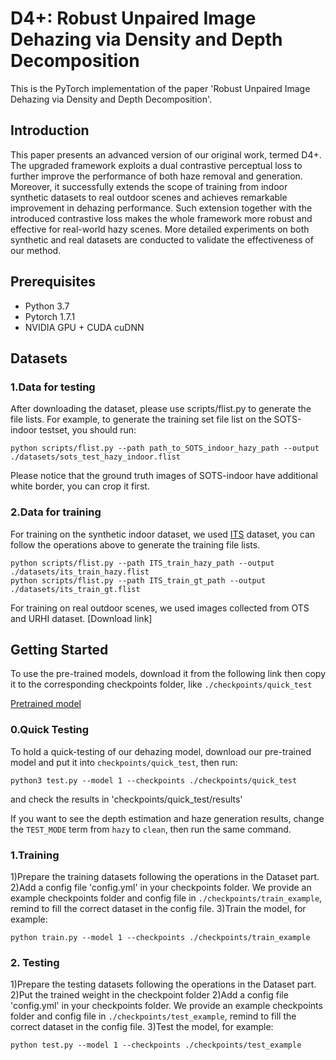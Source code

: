 D4+: Robust Unpaired Image Dehazing via Density and Depth Decomposition
===============================================
This is the PyTorch implementation of the paper 'Robust Unpaired Image Dehazing via Density and Depth Decomposition'.

Introduction
---------------------------------
This paper presents an advanced version of our original work, termed D4+. The upgraded framework exploits a dual contrastive perceptual loss to further improve the performance of both haze removal and generation. Moreover, it successfully extends the scope of training from indoor synthetic datasets to real outdoor scenes and achieves remarkable improvement in dehazing performance. Such extension together with the introduced contrastive loss makes the whole framework more robust and effective for real-world hazy scenes. More detailed experiments on both synthetic and real datasets are conducted to validate the effectiveness of our method.

Prerequisites
---------------------------------
* Python 3.7
* Pytorch 1.7.1
* NVIDIA GPU + CUDA cuDNN

Datasets
---------------------------------
### 1.Data for testing
After downloading the dataset, please use scripts/flist.py to generate the file lists. For example, to generate the training set file list on the SOTS-indoor testset, you should run:

```
python scripts/flist.py --path path_to_SOTS_indoor_hazy_path --output ./datasets/sots_test_hazy_indoor.flist
```

Please notice that the ground truth images of SOTS-indoor have additional white border, you can crop it first.

### 2.Data for training 
For training on the synthetic indoor dataset, we used [ITS](https://sites.google.com/view/reside-dehaze-datasets/reside-standard) dataset, you can follow the operations above to generate the training file lists.

```
python scripts/flist.py --path ITS_train_hazy_path --output ./datasets/its_train_hazy.flist
python scripts/flist.py --path ITS_train_gt_path --output ./datasets/its_train_gt.flist
```

For training on real outdoor scenes, we used images collected from OTS and URHI dataset. [Download link]


Getting Started
--------------------------------------
To use the pre-trained models, download it from the following link then copy it to the corresponding checkpoints folder, like `./checkpoints/quick_test`

[Pretrained model](https://drive.google.com/file/d/1KLvPdNpskdVDSz0qEIP_tn-j2MwTcJAV/view?usp=sharing)

### 0.Quick Testing
To hold a quick-testing of our dehazing model, download our pre-trained model and put it into `checkpoints/quick_test`, then run:
```
python3 test.py --model 1 --checkpoints ./checkpoints/quick_test
```
and check the results in 'checkpoints/quick_test/results'

If you want to see the depth estimation and haze generation results, change the `TEST_MODE` term from `hazy` to `clean`, then run the same command.  

### 1.Training
1)Prepare the training datasets following the operations in the Dataset part.
2)Add a config file 'config.yml' in your checkpoints folder. We provide an example checkpoints folder and config file in `./checkpoints/train_example`, remind to fill the correct dataset in the config file. 
3)Train the model, for example:

```
python train.py --model 1 --checkpoints ./checkpoints/train_example
```

### 2. Testing
1)Prepare the testing datasets following the operations in the Dataset part.
2)Put the trained weight in the checkpoint folder 
2)Add a config file 'config.yml' in your checkpoints folder. We provide an example checkpoints folder and config file in `./checkpoints/test_example`, remind to fill the correct dataset in the config file. 
3)Test the model, for example:
```
python test.py --model 1 --checkpoints ./checkpoints/test_example
```



